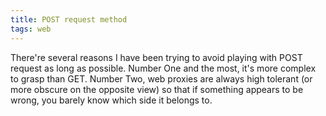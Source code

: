 ```yaml
---
title: POST request method
tags: web
---
```


There're several reasons I have been trying to avoid playing with POST request as long as possible. Number One and the most, it's more complex to grasp than GET. Number Two, web proxies are always high tolerant (or more obscure on the opposite view) so that if something appears to be wrong, you barely know which side it belongs to.
